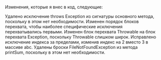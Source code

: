 Изменения, которые я внес в код, следующие:

Удалено исключение throws Exception из сигнатуры основного метода, поскольку в этом нет необходимости.
Изменен порядок блоков перехвата, чтобы наиболее специфические исключения перехватывались первыми.
Изменен блок перехвата Throwable на блок перехвата Exception, поскольку Throwable слишком широк.
Исправлено исключение индекса за пределами, изменив индекс на 2 вместо 3 в массиве abc.
Удалены броски FileNotFoundException из метода printSum, поскольку в этом нет необходимости.